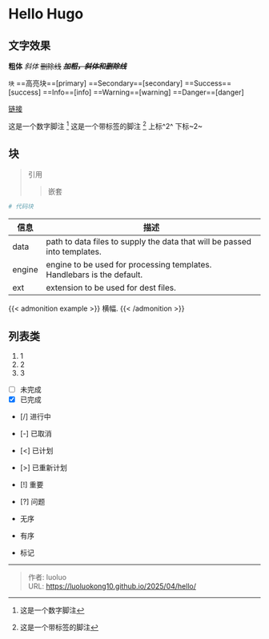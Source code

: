 # Hello Hugo

## 文字效果

**粗体** *斜体* ~~删除线~~ ~~_**加粗，斜体和删除线**_~~ 

`块` ==高亮块==[primary]
==Secondary==[secondary]
==Success==[success]
==Info==[info]
==Warning==[warning]
==Danger==[danger]

[链接](https://github.com)

这是一个数字脚注 [^1]
这是一个带标签的脚注 [^label]
上标^2^ 下标~2~

[^1]: 这是一个数字脚注
[^label]: 这是一个带标签的脚注

## 块
> 引用
>> 嵌套

```python
# 代码块
```

| 信息 | 描述 |
| ------ | ----------- |
| data   | path to data files to supply the data that will be passed into templates. |
| engine | engine to be used for processing templates. Handlebars is the default. |
| ext    | extension to be used for dest files. |

{{< admonition example >}}
横幅.
{{< /admonition >}}

## 列表类

1. 1
2. 2
3. 3

- [ ] 未完成
- [x] 已完成
- [/] 进行中
- [-] 已取消
- [<] 已计划
- [>] 已重新计划
- [!] 重要
- [?] 问题

- 无序
- 有序
- 标记

---

> 作者: luoluo  
> URL: https://luoluokong10.github.io/2025/04/hello/  

